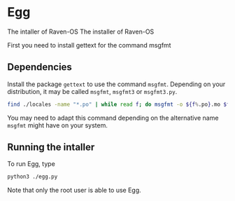 # Egg

The intaller of Raven-OS	The installer of Raven-OS

First you need to install gettext for the command msgfmt

## Dependencies

Install the package `gettext` to use the command `msgfmt`. Depending on your distribution, it may be called `msgfmt`, `msgfmt3` or `msgfmt3.py`.

```bash
find ./locales -name "*.po" | while read f; do msgfmt -o ${f%.po}.mo $f; done
``` 
You may need to adapt this command depending on the alternative name `msgfmt` might have on your system.

## Running the intaller

To run Egg, type 
```bash
python3 ./egg.py
```
Note that only the root user is able to use Egg.

